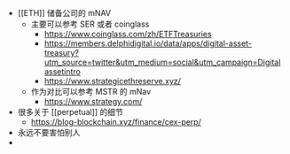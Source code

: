 - [[ETH]] 储备公司的 mNAV
	- 主要可以参考 SER 或者 coinglass
		- https://www.coinglass.com/zh/ETFTreasuries
		- https://members.delphidigital.io/data/apps/digital-asset-treasury?utm_source=twitter&utm_medium=social&utm_campaign=Digitalassetintro
		- https://www.strategicethreserve.xyz/
	- 作为对比可以参考 MSTR 的 mNav
		- https://www.strategy.com/
- 很多关于 [[perpetual]] 的细节
	- https://blog-blockchain.xyz/finance/cex-perp/
- 永远不要害怕别人
-